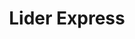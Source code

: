 ---
title: "Lider Express"
url: /quilicura/lider-express-avenida-americo-vespucio/
shop: supermercado
---